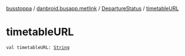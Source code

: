 [busstoppa](../../index.md) / [danbroid.busapp.metlink](../index.md) / [DepartureStatus](index.md) / [timetableURL](./timetable-u-r-l.md)

# timetableURL

`val timetableURL: `[`String`](https://kotlinlang.org/api/latest/jvm/stdlib/kotlin/-string/index.html)